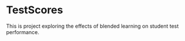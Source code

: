 # TestScores

This is project exploring the effects of blended learning on student test performance.
